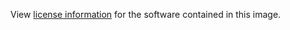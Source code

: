 View [license information](https://github.com/nats-io/prometheus-nats-exporter/blob/master/LICENSE) for the software contained in this image.
